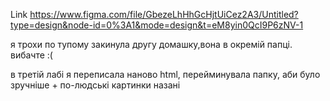 Link
https://www.figma.com/file/GbezeLhHhGcHjtUiCez2A3/Untitled?type=design&node-id=0%3A1&mode=design&t=eM8yin0QcI9P6zNV-1

я трохи по тупому закинула другу домашку,вона в окремій папці. вибачте :(


в третій лабі я переписала наново html, перейминувала папку, аби було зручніше + по-людські картинки назані
